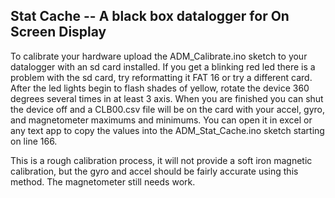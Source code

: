 ## Stat Cache -- A black box datalogger for On Screen Display ##

To calibrate your hardware upload the ADM_Calibrate.ino sketch to your datalogger with an sd card installed. If you get a blinking red led there is a problem with the sd card, try reformatting it FAT 16 or try a different card. After the led lights begin to flash shades of yellow, rotate the device 360 degrees several times in at least 3 axis. When you are finished you can shut the device off and a CLB00.csv file will be on the card with your accel, gyro, and magnetometer maximums and minimums. You can open it in excel or any text app to copy the values into the ADM_Stat_Cache.ino sketch starting on line 166. 

This is a rough calibration process, it will not provide a soft iron magnetic calibration, but the gyro and accel should be fairly accurate using this method. The magnetometer still needs work.
